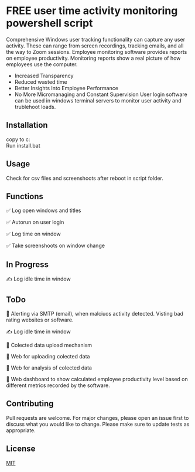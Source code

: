 # FREE user time activity monitoring powershell script
Comprehensive Windows user tracking functionality can capture any user activity. These can range from screen recordings, tracking emails, and all the way to Zoom sessions.
Employee monitoring software provides reports on employee productivity. Monitoring reports show a real picture of how employees use the computer.
* Increased Transparency
* Reduced wasted time
* Better Insights Into Employee Performance
* No More Micromanaging and Constant Supervision
User login software can be used in windows terminal servers to monitor user activity and trublehoot loads.
## Installation
copy to c:\
Run install.bat

## Usage
Check for csv files and screenshoots after reboot in script folder.

## Functions
:white_check_mark: Log open windows and titles

:white_check_mark: Autorun on user login

:white_check_mark: Log time on window

:white_check_mark: Take screenshoots on window change

## In Progress
:writing_hand: Log idle time in window

## ToDo
:black_square_button: Alerting via SMTP (email), when malciuos activity detected. Visting bad rating websites or software.

:writing_hand: Log idle time in window

:black_square_button: Colected data upload mechanism

:black_square_button: Web for uploading colected data

:black_square_button: Web for analysis of colected data

:black_square_button: Web dashboard to show calculated employee productivity level based on different metrics recorded by the software.

## Contributing
Pull requests are welcome. For major changes, please open an issue first to discuss what you would like to change.
Please make sure to update tests as appropriate.

## License
[MIT](https://choosealicense.com/licenses/mit/)
